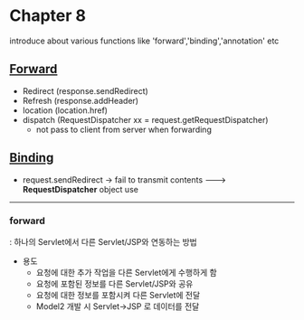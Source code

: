 # Chapter 8
introduce about various functions like 'forward','binding','annotation' etc

## [Forward](#forward)
- Redirect (response.sendRedirect)
- Refresh (response.addHeader)
- location (location.href)
- dispatch (RequestDispatcher xx = request.getRequestDispatcher)
  - not pass to client from server when forwarding

## [Binding](#binding)
- request.sendRedirect -> fail to transmit contents
  ---> __<b>RequestDispatcher</b>__ object use


- - -

### forward
: 하나의 Servlet에서 다른 Servlet/JSP와 연동하는 방법
- 용도
  - 요청에 대한 추가 작업을 다른 Servlet에게 수행하게 함
  - 요청에 포함된 정보를 다른 Servlet/JSP와 공유
  - 요청에 대한 정보를 포함시켜 다른 Servlet에 전달
  - Model2 개발 시 Servlet->JSP 로 데이터를 전달
